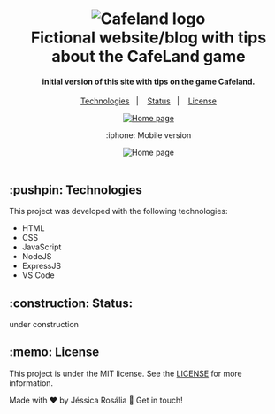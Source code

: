 <h1 align="center">
    <img alt="Cafeland logo" src="https://github.com/jessicarf18/CafeLand/blob/master/public/images/cover-mobile.jpg" />
    <br>
    Fictional website/blog with tips about the CafeLand game
</h1>

<h4 align="center">
  initial version of this site with tips on the game Cafeland.
</h4>
<p align="center">
  <a href="#technologies">Technologies</a>&nbsp;&nbsp;&nbsp;|&nbsp;&nbsp;&nbsp;
   <a href="#status">Status</a>&nbsp;&nbsp;&nbsp;|&nbsp;&nbsp;&nbsp;
  <a href="#license">License</a>
</p>

<p align="center">
  <a href="https://floating-fjord-87881.herokuapp.com/" target="_blank">
    <img alt="Home page" src="https://github.com/jessicarf18/CafeLand/blob/master/public/images/assets-reame/gif-page.gif">
  </a>
</p>
<div align="center">
    <p> :iphone: Mobile version</p>
    <img alt="Home page" src="https://github.com/jessicarf18/CafeLand/blob/master/public/images/assets-reame/mobile.png">
</div>
<br>

<h2 id="technologies"> :pushpin: Technologies </h2>

This project was developed with the following technologies:

- HTML
- CSS
- JavaScript
- NodeJS
- ExpressJS
- VS Code

<h2 id="status"> :construction: Status:</h2> under construction  

<h2 id="license"> :memo: License </h2>

This project is under the MIT license. See the [LICENSE](https://github.com/jessicarf18/CafeLand/blob/master/LICENSE) for more information.

Made with ♥ by Jéssica Rosália 👋 Get in touch!

